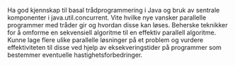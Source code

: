 
Ha god kjennskap til basal trådprogrammering i Java og bruk av sentrale komponenter i java.util.concurrent. Vite hvilke nye vansker parallelle programmer med tråder gir og hvordan disse kan løses. Beherske teknikker for å omforme en sekvensiell algoritme til en effektiv parallell algoritme. Kunne lage flere ulike parallelle løsninger på et problem og vurdere effektiviteten til disse ved hjelp av eksekveringstider på programmer som bestemmer eventuelle hastighetsforbedringer.
